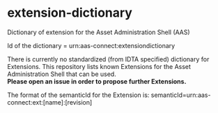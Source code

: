 # extension-dictionary
Dictionary of extension for the Asset Administration Shell (AAS)

Id of the dictionary = urn:aas-connect:extensiondictionary

There is currently no standardized (from IDTA specified) dictionary for Extensions. 
This repository lists known Extensions for the Asset Administration Shell that can be used.  
<b>Please open an issue in order to propose further Extensions.</b>

The format of the semanticId for the Extension is:
semanticId=urn:aas-connect:ext:[name]:[revision]

